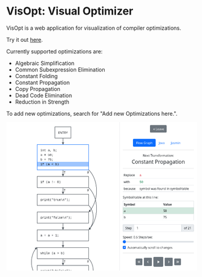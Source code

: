 # VisOpt: Visual Optimizer

VisOpt is a web application for visualization of compiler optimizations.

Try it out [here](http://ccvisual.ist.tugraz.at/).

Currently supported optimizations are:

- Algebraic Simplification
- Common Subexpression Elimination
- Constant Folding
- Constant Propagation
- Copy Propagation
- Dead Code Elimination
- Reduction in Strength

To add new optimizations, search for "Add new Optimizations here.".

![Screenshot Flow Graph Constant Propagation](assets/screenshot_flow_graph_constant_propagation.png)
